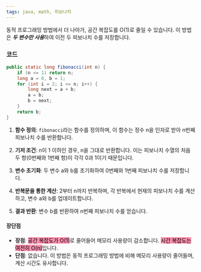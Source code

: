 ```yaml
---
tags: java, math, 피보나치
---
```

동적 프로그래밍 방법에서 더 나아가, 공간 복잡도를 O(1)로 줄일 수 있습니다.
이 방법은 ***두 변수만 사용***하여 이전 두 피보나치 수를 저장합니다.

### 코드
```java
public static long fibonacci(int n) {
    if (n <= 1) return n;
    long a = 0, b = 1;
    for (int i = 2; i <= n; i++) {
        long next = a + b;
        a = b;
        b = next;
    }
    return b;
}
```

1. **함수 정의**: `fibonacci`라는 함수를 정의하며, 이 함수는 정수 n을 인자로 받아 n번째 피보나치 수를 반환합니다.

2. **기저 조건**: n이 1 이하인 경우, n을 그대로 반환합니다. 이는 피보나치 수열의 처음 두 항(0번째와 1번째 항)이 각각 0과 1이기 때문입니다.

3. **변수 초기화**: 두 변수 a와 b를 초기화하여 0번째와 1번째 피보나치 수를 저장합니다.

4. **반복문을 통한 계산**: 2부터 n까지 반복하며, 각 반복에서 현재의 피보나치 수를 계산하고, 변수 a와 b를 업데이트합니다.

5. **결과 반환**: 변수 b를 반환하여 n번째 피보나치 수를 얻습니다.


#### 장단점
- **장점**: <mark style="background: #FF5582A6;">공간 복잡도가 O(1)</mark>로 줄어들어 메모리 사용량이 감소합니다. <mark style="background: #FF5582A6;">시간 복잡도는 여전히 O(n)</mark>입니다.
- **단점**: 없습니다. 이 방법은 동적 프로그래밍 방법에 비해 메모리 사용량이 줄어들며, 계산 시간도 유사합니다.